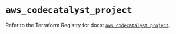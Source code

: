 # `aws_codecatalyst_project`

Refer to the Terraform Registry for docs: [`aws_codecatalyst_project`](https://registry.terraform.io/providers/hashicorp/aws/5.39.1/docs/resources/codecatalyst_project).
